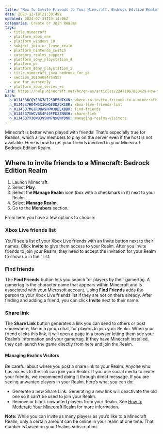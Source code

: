 ```yaml
---
title: "How to Invite Friends to Your Minecraft: Bedrock Edition Realm"
date: 2023-12-18T21:30:49Z
updated: 2024-07-31T19:14:06Z
categories: Create or Join Realms
tags:
  - title_minecraft
  - platform_xbox_one
  - platform_windows_10
  - subject_join_or_leave_realm
  - platform_nintendo_switch
  - category_realms_support
  - platform_sony_playstation_4
  - platform_pc
  - platform_sony_playstation_5
  - title_minecraft_java_bedrock_for_pc
  - section_26104084764557
  - use_for_autoreply
  - platform_xbox_series_xs
link: https://help.minecraft.net/hc/en-us/articles/22471067820429-How-to-Invite-Friends-to-Your-Minecraft-Bedrock-Edition-Realm
hash:
  h_01J4536CQYERG78T25BP5NTKXN: where-to-invite-friends-to-a-minecraft-bedrock-edition-realm
  h_01J4537HD4H6X3QHGEDD2CK18R: xbox-live-friends-list
  h_01J4537M6JR08A9HRW3DBEXBBK: find-friends
  h_01J4537SWCVBS4F40FFD2ZNNXH: share-link
  h_01J4537X30W839SNM7N98MYDNK: managing-realms-visitors
---
```


Minecraft is better when played with friends! That's especially true for Realms, which allow members to play on the server even if the host is not available. Here is how to get your friends involved in your Minecraft: Bedrock Edition Realm.

## Where to invite friends to a Minecraft: Bedrock Edition Realm

1.  Launch Minecraft.
2.  Select **Play**.
3.  Select the **Manage Realm** icon (box with a checkmark in it) next to your Realm.
4.  Select **Manage Realm**.
5.  Go to the **Members** section.

From here you have a few options to choose:

### Xbox Live friends list

You’ll see a list of your Xbox Live friends with an Invite button next to their names. Click **Invite** to give them access to your Realm. After you invite friends to join your Realm, they need to accept the invitation for your Realm to show up in their list.

### Find friends

The **Find Friends** button lets you search for players by their gamertag. A gamertag is the character name that appears within Minecraft and is associated with your Microsoft account. Using **Find Friends** adds the person to your Xbox Live friends list if they are not on there already. After finding and adding a friend, you can click **Invite** next to their name.

### Share link

The **Share Link** button generates a link you can send to others or post somewhere, like in a group chat, for players to join your Realm. When your friend clicks this link, it will open a page in a browser letting them see your Realm’s information and your gamertag. If they have Minecraft installed, they can launch the game directly from here and join the Realm.

#### Managing Realms Visitors

Be careful about where you post a share link to your Realm. Anyone who has access to the link can join your Realm. If you use social media to invite your friends, we recommend doing it through direct message. If you are seeing unwanted players in your Realm, here’s what you can do:

- Generate a new Share Link. Generating a new link will deactivate the old one so it can’t be used to join your Realm.
- Remove or block unwanted players from your Realm. See [How to Moderate Your Minecraft Realm](../Manage-Realms-Settings-Worlds/How-to-Moderate-Your-Minecraft-Realm.md) for more information.

**Note:** While you can invite as many players as you’d like to a Minecraft Realm, only a certain amount can be online in your realm at one time. That number is based on your Realms subscription.
